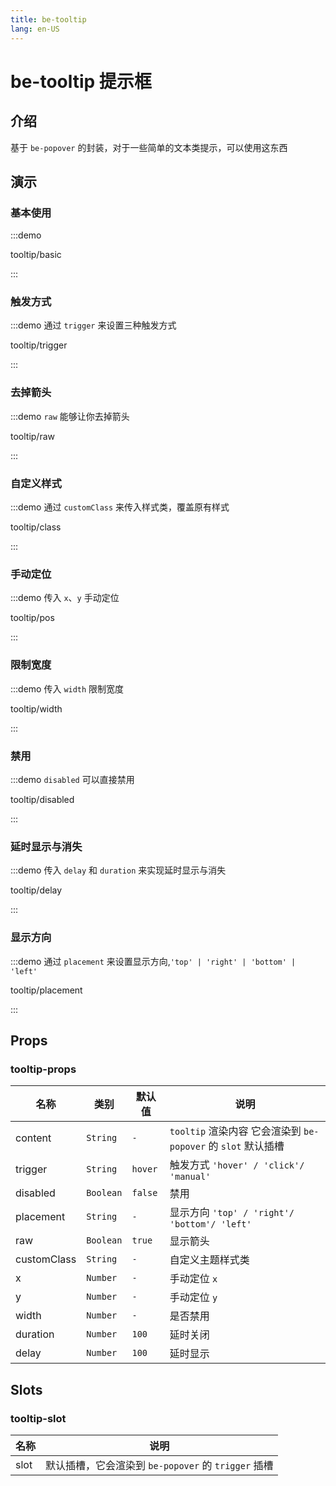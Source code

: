 ```yaml
---
title: be-tooltip
lang: en-US
---
```


# be-tooltip 提示框

## 介绍

基于 `be-popover` 的封装，对于一些简单的文本类提示，可以使用这东西


## 演示

### 基本使用

:::demo 

tooltip/basic

:::

### 触发方式

:::demo 通过 `trigger` 来设置三种触发方式

tooltip/trigger

:::

### 去掉箭头

:::demo `raw` 能够让你去掉箭头

tooltip/raw

:::

### 自定义样式

:::demo 通过 `customClass` 来传入样式类，覆盖原有样式

tooltip/class

:::

### 手动定位

:::demo 传入 `x`、`y` 手动定位

tooltip/pos

:::

### 限制宽度

:::demo 传入 `width` 限制宽度

tooltip/width

:::

### 禁用

:::demo `disabled` 可以直接禁用

tooltip/disabled

:::

### 延时显示与消失

:::demo 传入 `delay` 和 `duration` 来实现延时显示与消失

tooltip/delay

:::

### 显示方向

:::demo 通过 `placement` 来设置显示方向,`'top' | 'right' | 'bottom' | 'left'`

tooltip/placement

:::



## Props

### tooltip-props

| 名称            | 类别         | 默认值     | 说明                                              |
|---------------|------------|---------|-------------------------------------------------|
| content       | `String`   | `-`     | `tooltip` 渲染内容 它会渲染到 `be-popover` 的 `slot` 默认插槽 |
| trigger       | `String`   | `hover` | 触发方式 `'hover' / 'click'/ 'manual'`              |
| disabled      | `Boolean`  | `false` | 禁用                                              |
| placement     | `String`   | `-`     | 显示方向 `'top' / 'right'/ 'bottom'/ 'left'`        |
| raw           | `Boolean`  | `true`  | 显示箭头                                            |
| customClass   | `String`   | `-`     | 自定义主题样式类                                        |
| x             | `Number`   | `-`     | 手动定位 `x`                                        |
| y             | `Number`   | `-`     | 手动定位 `y`                                        |
| width         | `Number`   | `-`     | 是否禁用                                         |
| duration      | `Number`   | `100`   | 延时关闭                                         |
| delay         | `Number`   | `100`   | 延时显示                                         |


## Slots

### tooltip-slot

| 名称          | 说明                                     |  
|-------------|----------------------------------------|
| slot        | 默认插槽，它会渲染到 `be-popover` 的 `trigger` 插槽 |



